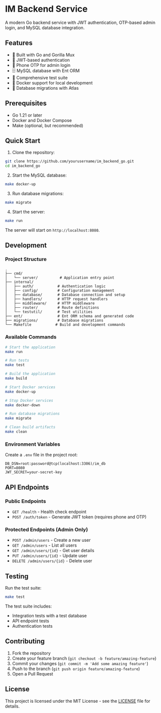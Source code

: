 # IM Backend Service

A modern Go backend service with JWT authentication, OTP-based admin login, and MySQL database integration.

## Features

- 🚀 Built with Go and Gorilla Mux
- 🔐 JWT-based authentication
- 📱 Phone OTP for admin login
- 🗄️ MySQL database with Ent ORM
- 🧪 Comprehensive test suite
- 🐳 Docker support for local development
- 🔄 Database migrations with Atlas

## Prerequisites

- Go 1.21 or later
- Docker and Docker Compose
- Make (optional, but recommended)

## Quick Start

1. Clone the repository:
```bash
git clone https://github.com/yourusername/im_backend_go.git
cd im_backend_go
```

2. Start the MySQL database:
```bash
make docker-up
```

3. Run database migrations:
```bash
make migrate
```

4. Start the server:
```bash
make run
```

The server will start on `http://localhost:8080`.

## Development

### Project Structure

```
.
├── cmd/
│   └── server/          # Application entry point
├── internal/
│   ├── auth/           # Authentication logic
│   ├── config/         # Configuration management
│   ├── database/       # Database connection and setup
│   ├── handlers/       # HTTP request handlers
│   ├── middleware/     # HTTP middleware
│   ├── router/         # Route definitions
│   └── testutil/       # Test utilities
├── ent/                # Ent ORM schema and generated code
├── migrations/         # Database migrations
└── Makefile           # Build and development commands
```

### Available Commands

```bash
# Start the application
make run

# Run tests
make test

# Build the application
make build

# Start Docker services
make docker-up

# Stop Docker services
make docker-down

# Run database migrations
make migrate

# Clean build artifacts
make clean
```

### Environment Variables

Create a `.env` file in the project root:

```env
DB_DSN=root:password@tcp(localhost:3306)/im_db
PORT=8080
JWT_SECRET=your-secret-key
```

## API Endpoints

### Public Endpoints

- `GET /health` - Health check endpoint
- `POST /auth/token` - Generate JWT token (requires phone and OTP)

### Protected Endpoints (Admin Only)

- `POST /admin/users` - Create a new user
- `GET /admin/users` - List all users
- `GET /admin/users/{id}` - Get user details
- `PUT /admin/users/{id}` - Update user
- `DELETE /admin/users/{id}` - Delete user

## Testing

Run the test suite:

```bash
make test
```

The test suite includes:
- Integration tests with a test database
- API endpoint tests
- Authentication tests

## Contributing

1. Fork the repository
2. Create your feature branch (`git checkout -b feature/amazing-feature`)
3. Commit your changes (`git commit -m 'Add some amazing feature'`)
4. Push to the branch (`git push origin feature/amazing-feature`)
5. Open a Pull Request

## License

This project is licensed under the MIT License - see the [LICENSE](LICENSE) file for details. 